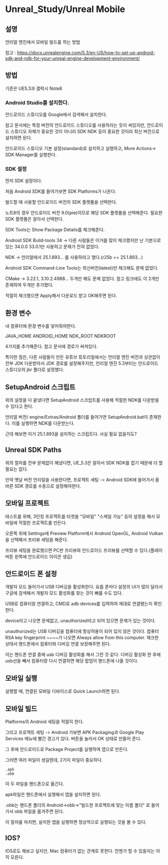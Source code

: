 # Unreal_Study/Unreal Mobile

## 설명

언리얼 엔진에서 모바일 빌드를 하는 방법

참고 : https://docs.unrealengine.com/5.3/en-US/how-to-set-up-android-sdk-and-ndk-for-your-unreal-engine-development-environment/

## 방법

기준은 UE5.3과 갤럭시 Note8


### Android Studio를 설치한다.

안드로이드 스튜디오를 Google에서 검색해서 설치한다.

참고 문서에는 특정 버전의 안드로이드 스튜디오를 사용하라는 듯이 써있지만, 안드로이드 스튜디오 자체가 중요한 것이 아니라 SDK NDK 등이 중요한 것이라 최신 버전으로 설치하면 된다.

안드로이드 스튜디오 기본 설정(standard)로 설치하고 실행하고, More Actions-> SDK Manager를 실행한다.

### SDK 설정

먼저 SDK 설정이다.

처음 Android SDK를 들어가보면 SDK Platforms가 나온다.

빌드할 때 사용할 안드로이드 버전의 SDK 플랫폼을 선택한다.

노트8의 경우 안드로이드 버전 9.0(pie)이므로 해당 SDK 플랫폼을 선택해준다. 필요한 SDK 플랫폼은 알아서 선택한다.

SDK Tools는 Show Package Details를 체크해준다.

Android SDK Build-tools 34 -> 다른 사람들은 이거를 많이 체크했지만 난 기본으로 있는 34.0.0 33.0.1만 사용하고 문제가 전혀 없었다.

NDK -> 언리얼에서 25.1.893... 를 사용하라고 했다.(r25b == 25.1.893...)

Android SDK Command-Line Tools는 최신버전(latest)만 체크해도 문제 없었다.

CMake -> 3.22.1, 3.10.2.4988... 두개만 해도 문제 없었다. 참고 링크에도 이 2개만 존재하여 두개만 추가했다.

적절히 체크했으면 Apply해서 다운로드 받고 OK해주면 된다.

## 환경 변수

내 컴퓨터에 환경 변수를 넣어줘야한다.

JAVA_HOME
ANDROID_HOME
NDK_ROOT
NDKROOT

4가지를 추가해준다. 참고 문서에 경로가 써져있다.

특이한 점은, 다른 사람들이 만든 유튜브 튜토리얼에서는 언리얼 엔진 버전과 상관없이 전부 JDK 다운받아서 JDK 경로를 설정해주지만, 언리얼 엔진 5.3부터는 안드로이드 스튜디오의 jbr 폴더로 설정했다.

## SetupAndroid 스크립트

위의 설정을 다 끝냈다면 SetupAndroid 스크립트를 사용해 적절한 NDK를 다운받을 수 있다고 한다.

언리얼 버전/ engine/Extras/Android 폴더를 들어가면 SetupAndroid.bat이 존재한다. 이를 실행하면 NDK를 다운받는다.

근데 해보면 이거 25.1.893을 설치하는 스크립트다. 사실 필요 없을지도?

## Unreal SDK Paths

위의 절차를 전부 문제없이 해냈다면, UE_5.3은 알아서 SDK NDK를 잡기 때문에 더 할 필요는 없다.

만약 옛날 버전 언리얼을 사용한다면, 프로젝트 세팅 -> Android SDK에 들어가서 올바른 SDK 경로를 수동으로 설정해야한다.

## 모바일 프로젝트

테스트를 위해, 3인칭 프로젝트를 타겟을 "모바일" "스케일 가능" 등의 설정을 해서 모바일에 적절한 프로젝트를 만든다.

오른쪽 위에 Settings에 Preview Platform에서 Android OpenGL, Android Vulkan을 선택해서 프리뷰 세팅을 해준다.

프리뷰 세팅을 완료했으면 PC판 프리뷰와 안드로이드 프리뷰를 선택할 수 있다.(플레이 버튼 왼쪽에 안드로이드 아이콘 생김)

## 안드로이드 폰 설정

개발자 모드 들어가서 USB 디버깅을 활성화한다. 요즘 폰마다 설정의 UI가 많이 달라서 구글에 검색해서 개발자 모드 활성화를 찾는 것이 빠를 수도 있다.

USB로 컴퓨터랑 연결하고, CMD로 adb devices를 입력하여 제대로 연결됐는지 확인한다.

device라고 나오면 문제없고, unauthorized라고 되어 있으면 문제가 있는 것이다.

unauthorized는 USB 디버깅을 컴퓨터에 항상허용이 되어 있지 않은 것이다. 컴퓨터 RSA key fingerprint ~~~~가 나오면 Always allow from this computer. 체크한 상태서 핸드폰에서 컴퓨터와 디버깅 연결 보장해주면 된다.

이는 핸드폰 연결 중에 usb 디버깅 활성화를 해서 그런 것 같다. 디버깅 활성화 한 후에 usb선을 빼서 컴퓨터랑 다시 연결하면 해당 팝업이 핸드폰에 나올 것이다.

## 모바일 실행

실행할 때, 연결된 모바일 디바이스로 Quick Launch하면 된다.

## 모바일 빌드

Platforms의 Android 세팅을 적절히 한다.

그리고 프로젝트 세팅 -> Android 가보면 APK Packaging과 Google Play Services 메뉴에 빨간 경고가 있다. 버튼을 눌러서  OK 상태로 만들어 준다.

그 후에 안드로이드로 Package Project를 실행하여 앱으로 만든다.

그러면 여러 파일이 생길텐데, 2가지 파일이 중요하다.

```
.apk
.obb
```

이 두 파일을 핸드폰으로 옮긴다.

apk파일은 핸드폰에서 실행해서 앱을 설치하면 된다.

.obb는 핸드폰 폴더의 Android->obb->"빌드한 프로젝트에 맞는 이름 폴더" 로 들어가서 obb 파일을 옮겨주면 된다.

이 절차를 마치면, 설치한 앱을 실행하면 정상적으로 실행되는 것을 볼 수 있다.

## IOS?

IOS로도 해보고 싶지만, Mac 컴퓨터가 없는 관계로 못한다. 언젠가 할 수 있을지는 아직 모른다.